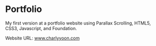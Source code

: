 Portfolio
=========

My first version at a portfolio website using Parallax Scrolling, HTML5, CSS3, Javascript, and Foundation.


Website URL: www.charlyyoon.com
